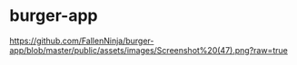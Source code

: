 # burger-app

https://github.com/FallenNinja/burger-app/blob/master/public/assets/images/Screenshot%20(47).png?raw=true

